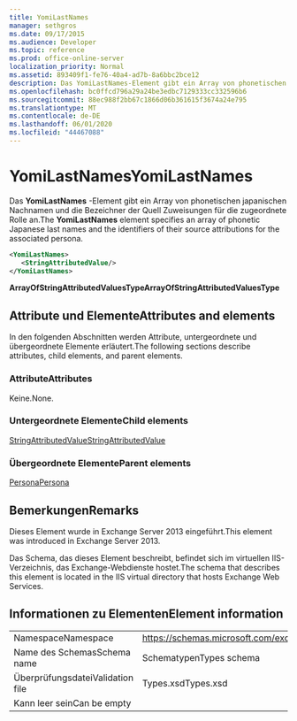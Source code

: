 ```yaml
---
title: YomiLastNames
manager: sethgros
ms.date: 09/17/2015
ms.audience: Developer
ms.topic: reference
ms.prod: office-online-server
localization_priority: Normal
ms.assetid: 893409f1-fe76-40a4-ad7b-8a6bbc2bce12
description: Das YomiLastNames-Element gibt ein Array von phonetischen japanischen Nachnamen und die Bezeichner der Quell Zuweisungen für die zugeordnete Rolle an.
ms.openlocfilehash: bc0ffcd796a29a24be3edbc7129333cc332596b6
ms.sourcegitcommit: 88ec988f2bb67c1866d06b361615f3674a24e795
ms.translationtype: MT
ms.contentlocale: de-DE
ms.lasthandoff: 06/01/2020
ms.locfileid: "44467088"
---
```

# <a name="yomilastnames"></a><span data-ttu-id="c65af-103">YomiLastNames</span><span class="sxs-lookup"><span data-stu-id="c65af-103">YomiLastNames</span></span>

<span data-ttu-id="c65af-104">Das **YomiLastNames** -Element gibt ein Array von phonetischen japanischen Nachnamen und die Bezeichner der Quell Zuweisungen für die zugeordnete Rolle an.</span><span class="sxs-lookup"><span data-stu-id="c65af-104">The **YomiLastNames** element specifies an array of phonetic Japanese last names and the identifiers of their source attributions for the associated persona.</span></span> 
  
```XML
<YomiLastNames>
   <StringAttributedValue/>
</YomiLastNames>
```

 <span data-ttu-id="c65af-105">**ArrayOfStringAttributedValuesType**</span><span class="sxs-lookup"><span data-stu-id="c65af-105">**ArrayOfStringAttributedValuesType**</span></span>
## <a name="attributes-and-elements"></a><span data-ttu-id="c65af-106">Attribute und Elemente</span><span class="sxs-lookup"><span data-stu-id="c65af-106">Attributes and elements</span></span>

<span data-ttu-id="c65af-107">In den folgenden Abschnitten werden Attribute, untergeordnete und übergeordnete Elemente erläutert.</span><span class="sxs-lookup"><span data-stu-id="c65af-107">The following sections describe attributes, child elements, and parent elements.</span></span>
  
### <a name="attributes"></a><span data-ttu-id="c65af-108">Attribute</span><span class="sxs-lookup"><span data-stu-id="c65af-108">Attributes</span></span>

<span data-ttu-id="c65af-109">Keine.</span><span class="sxs-lookup"><span data-stu-id="c65af-109">None.</span></span>
  
### <a name="child-elements"></a><span data-ttu-id="c65af-110">Untergeordnete Elemente</span><span class="sxs-lookup"><span data-stu-id="c65af-110">Child elements</span></span>

[<span data-ttu-id="c65af-111">StringAttributedValue</span><span class="sxs-lookup"><span data-stu-id="c65af-111">StringAttributedValue</span></span>](stringattributedvalue.md)
  
### <a name="parent-elements"></a><span data-ttu-id="c65af-112">Übergeordnete Elemente</span><span class="sxs-lookup"><span data-stu-id="c65af-112">Parent elements</span></span>

[<span data-ttu-id="c65af-113">Persona</span><span class="sxs-lookup"><span data-stu-id="c65af-113">Persona</span></span>](persona.md)
  
## <a name="remarks"></a><span data-ttu-id="c65af-114">Bemerkungen</span><span class="sxs-lookup"><span data-stu-id="c65af-114">Remarks</span></span>

<span data-ttu-id="c65af-115">Dieses Element wurde in Exchange Server 2013 eingeführt.</span><span class="sxs-lookup"><span data-stu-id="c65af-115">This element was introduced in Exchange Server 2013.</span></span>
  
<span data-ttu-id="c65af-116">Das Schema, das dieses Element beschreibt, befindet sich im virtuellen IIS-Verzeichnis, das Exchange-Webdienste hostet.</span><span class="sxs-lookup"><span data-stu-id="c65af-116">The schema that describes this element is located in the IIS virtual directory that hosts Exchange Web Services.</span></span>
  
## <a name="element-information"></a><span data-ttu-id="c65af-117">Informationen zu Elementen</span><span class="sxs-lookup"><span data-stu-id="c65af-117">Element information</span></span>

|||
|:-----|:-----|
|<span data-ttu-id="c65af-118">Namespace</span><span class="sxs-lookup"><span data-stu-id="c65af-118">Namespace</span></span>  <br/> |https://schemas.microsoft.com/exchange/services/2006/types  <br/> |
|<span data-ttu-id="c65af-119">Name des Schemas</span><span class="sxs-lookup"><span data-stu-id="c65af-119">Schema name</span></span>  <br/> |<span data-ttu-id="c65af-120">Schematypen</span><span class="sxs-lookup"><span data-stu-id="c65af-120">Types schema</span></span>  <br/> |
|<span data-ttu-id="c65af-121">Überprüfungsdatei</span><span class="sxs-lookup"><span data-stu-id="c65af-121">Validation file</span></span>  <br/> |<span data-ttu-id="c65af-122">Types.xsd</span><span class="sxs-lookup"><span data-stu-id="c65af-122">Types.xsd</span></span>  <br/> |
|<span data-ttu-id="c65af-123">Kann leer sein</span><span class="sxs-lookup"><span data-stu-id="c65af-123">Can be empty</span></span>  <br/> ||
   

